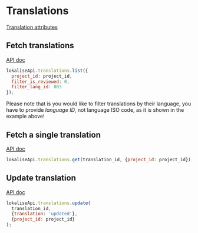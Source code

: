 # Translations

[Translation attributes](https://app.lokalise.com/api2docs/curl/#resource-translations)

## Fetch translations

[API doc](https://app.lokalise.com/api2docs/curl/#transition-list-all-translations-get)

```js
lokaliseApi.translations.list({
  project_id: project_id,
  filter_is_reviewed: 0,
  filter_lang_id: 803
});
```

Please note that is you would like to filter translations by their language, you have to provide *language ID*, not language ISO code, as it is shown in the example above!

## Fetch a single translation

[API doc](https://app.lokalise.com/api2docs/curl/#transition-retrieve-a-translation-get)

```js
lokaliseApi.translations.get(translation_id, {project_id: project_id});
```

## Update translation

[API doc](https://app.lokalise.com/api2docs/curl/#transition-update-a-translation-put)

```js
lokaliseApi.translations.update(
  translation_id,
  {translation: 'updated'},
  {project_id: project_id}
);
```
